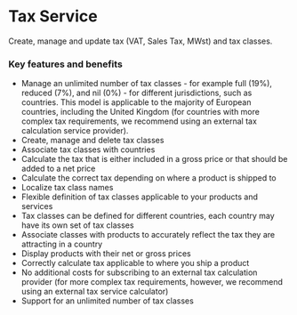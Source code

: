 # Tax Service

Create, manage and update tax (VAT, Sales Tax, MWst) and tax classes.

### Key features and benefits
* Manage an unlimited number of tax classes - for example full (19%), reduced (7%), and nil (0%) - for different jurisdictions, such as countries. This model is applicable to the majority of European countries, including the United Kingdom (for countries with more complex tax requirements, we recommend using an external tax calculation service provider).
* Create, manage and delete tax classes
* Associate tax classes with countries
* Calculate the tax that is either included in a gross price or that should be added to a net price
* Calculate the correct tax depending on where a product is shipped to
* Localize tax class names
* Flexible definition of tax classes applicable to your products and services
* Tax classes can be defined for different countries, each country may have its own set of tax classes
* Associate classes with products to accurately reflect the tax they are attracting in a country
* Display products with their net or gross prices
* Correctly calculate tax applicable to where you ship a product
* No additional costs for subscribing to an external tax calculation provider (for more complex tax requirements, however, we recommend using an external tax service calculator)
* Support for an unlimited number of tax classes